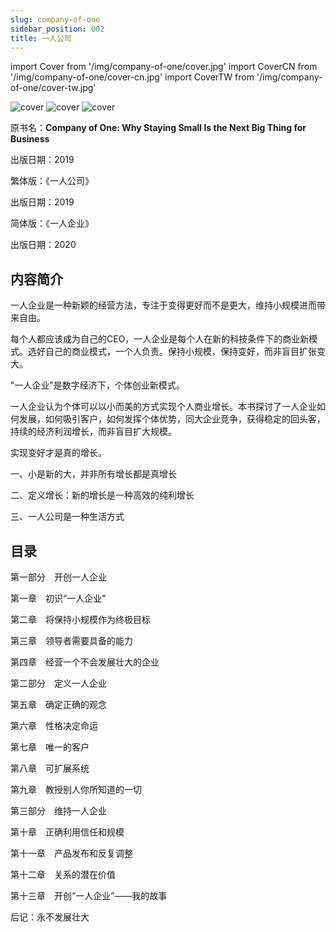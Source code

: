 ```yaml
---
slug: company-of-one
sidebar_position: 002
title: 一人公司
---
```


import Cover from '/img/company-of-one/cover.jpg'
import CoverCN from '/img/company-of-one/cover-cn.jpg'
import CoverTW from '/img/company-of-one/cover-tw.jpg'

<img src={Cover} alt="cover" style={{width:240}} />
<img src={CoverTW} alt="cover" style={{width:230}} />
<img src={CoverCN} alt="cover" style={{width:240}} />

原书名：**Company of One: Why Staying Small Is the Next Big Thing for Business**

出版日期：2019

繁体版：《一人公司》

出版日期：2019

简体版：《一人企业》

出版日期：2020


## 内容简介

一人企业是一种新颖的经营方法，专注于变得更好而不是更大，维持小规模进而带来自由。

每个人都应该成为自己的CEO，一人企业是每个人在新的科技条件下的商业新模式。选好自己的商业模式，一个人负责。保持小规模，保持变好，而非盲目扩张变大。

"一人企业”是数字经济下，个体创业新模式。

一人企业认为个体可以以小而美的方式实现个人商业增长。本书探讨了一人企业如何发展，如何吸引客户，如何发挥个体优势，同大企业竞争，获得稳定的回头客，持续的经济利润增长，而非盲目扩大规模。

实现变好才是真的增长。 

一、小是新的大，并非所有增长都是真增长

二、定义增长：新的增长是一种高效的纯利增长

三、一人公司是一种生活方式


## 目录

第一部分　开创一人企业

第一章　初识“一人企业”

第二章　将保持小规模作为终极目标

第三章　领导者需要具备的能力

第四章　经营一个不会发展壮大的企业

第二部分　定义一人企业

第五章　确定正确的观念

第六章　性格决定命运

第七章　唯一的客户

第八章　可扩展系统

第九章　教授别人你所知道的一切

第三部分　维持一人企业

第十章　正确利用信任和规模

第十一章　产品发布和反复调整

第十二章　关系的潜在价值

第十三章　开创“一人企业”——我的故事

后记：永不发展壮大



